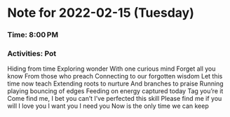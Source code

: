 # Note for 2022-02-15 (Tuesday)
### Time: 8:00 PM
### Activities: Pot

Hiding from time Exploring wonder  With one curious mind  Forget all you know  From those who preach Connecting to our forgotten wisdom Let this time now teach  Extending roots to nurture And branches to praise Running playing bouncing of edges Feeding on energy captured today  Tag you’re it Come find me, I bet you can’t I’ve perfected this skill Please find me if you will  I love you I want you  I need you Now is the only time we can keep
